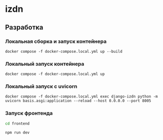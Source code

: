 # izdn



## Разработка

### Локальная сборка и запуск контейнера
```shell
docker compose -f docker-compose.local.yml up --build
```

### Локальный запуск контейнера
```shell
docker compose -f docker-compose.local.yml up
```

### Локальный запуск с uvicorn
```shell
docker compose -f docker-compose.local.yml exec django-izdn python -m uvicorn basis.asgi:application --reload --host 0.0.0.0 --port 8005
```

### Запуск фронтенда

```sh
cd frontend
```
```sh
npm run dev
```
